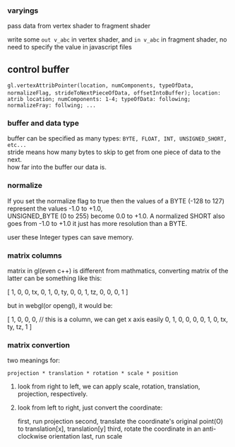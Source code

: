 ### varyings

pass data from vertex shader to fragment shader

write some `out v_abc` in vertex shader, and `in v_abc` in fragment shader, no need to specify the value in javascript files

## control buffer

`gl.vertexAttribPointer(location, numComponents, typeOfData, normalizeFlag, strideToNextPieceOfData, offsetIntoBuffer);`
`location: atrib location; numComponents: 1-4; typeOfData: following; normalizeFray: follwing; ...`

### buffer and data type

buffer can be specified as many types: `BYTE, FLOAT, INT, UNSIGNED_SHORT, etc...`  
stride means how many bytes to skip to get from one piece of data to the next.  
how far into the buffer our data is.

### normalize

If you set the normalize flag to true then the values of a BYTE (-128 to 127) represent the values -1.0 to +1.0,  
UNSIGNED_BYTE (0 to 255) become 0.0 to +1.0. A normalized SHORT also goes from -1.0 to +1.0 it just has more resolution than a BYTE.  

user these Integer types can save memory.

### matrix columns

matrix in gl(even c++) is different from mathmatics, converting matrix of the latter can be something like this:

[
  1, 0, 0, tx,
  0, 1, 0, ty,
  0, 0, 1, tz,
  0, 0, 0, 1
]

but in webgl(or opengl), it would be:

[
  1, 0, 0, 0, // this is a column, we can get x axis easily
  0, 1, 0, 0,
  0, 0, 1, 0,
  tx, ty, tz, 1
]

### matrix convertion

two meanings for:

`projection * translation * rotation * scale * position`

1. look from right to left, we can apply scale, rotation, translation, projection, respectively.

2. look from left to right, just convert the coordinate:

    first, run projection
    second, translate the coordinate's original point(O) to translation[x], translation[y]
    third, rotate the coordinate in an anti-clockwise orientation
    last, run scale

